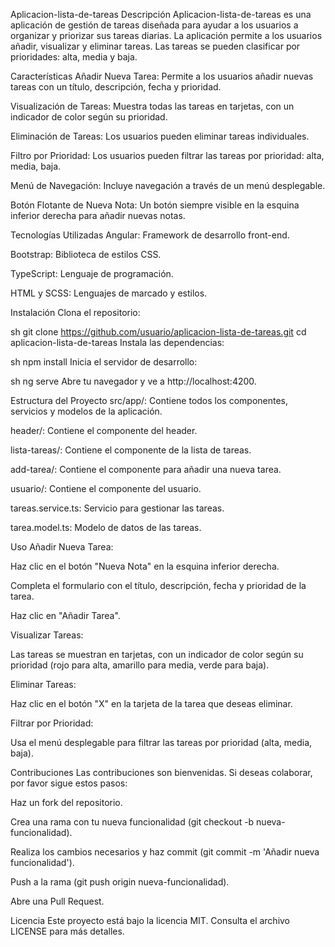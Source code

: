 Aplicacion-lista-de-tareas
Descripción
Aplicacion-lista-de-tareas es una aplicación de gestión de tareas diseñada para ayudar a los usuarios a organizar y priorizar sus tareas diarias. La aplicación permite a los usuarios añadir, visualizar y eliminar tareas. Las tareas se pueden clasificar por prioridades: alta, media y baja.

Características
Añadir Nueva Tarea: Permite a los usuarios añadir nuevas tareas con un título, descripción, fecha y prioridad.

Visualización de Tareas: Muestra todas las tareas en tarjetas, con un indicador de color según su prioridad.

Eliminación de Tareas: Los usuarios pueden eliminar tareas individuales.

Filtro por Prioridad: Los usuarios pueden filtrar las tareas por prioridad: alta, media, baja.

Menú de Navegación: Incluye navegación a través de un menú desplegable.

Botón Flotante de Nueva Nota: Un botón siempre visible en la esquina inferior derecha para añadir nuevas notas.

Tecnologías Utilizadas
Angular: Framework de desarrollo front-end.

Bootstrap: Biblioteca de estilos CSS.

TypeScript: Lenguaje de programación.

HTML y SCSS: Lenguajes de marcado y estilos.

Instalación
Clona el repositorio:

sh
git clone https://github.com/usuario/aplicacion-lista-de-tareas.git
cd aplicacion-lista-de-tareas
Instala las dependencias:

sh
npm install
Inicia el servidor de desarrollo:

sh
ng serve
Abre tu navegador y ve a http://localhost:4200.

Estructura del Proyecto
src/app/: Contiene todos los componentes, servicios y modelos de la aplicación.

header/: Contiene el componente del header.

lista-tareas/: Contiene el componente de la lista de tareas.

add-tarea/: Contiene el componente para añadir una nueva tarea.

usuario/: Contiene el componente del usuario.

tareas.service.ts: Servicio para gestionar las tareas.

tarea.model.ts: Modelo de datos de las tareas.

Uso
Añadir Nueva Tarea:

Haz clic en el botón "Nueva Nota" en la esquina inferior derecha.

Completa el formulario con el título, descripción, fecha y prioridad de la tarea.

Haz clic en "Añadir Tarea".

Visualizar Tareas:

Las tareas se muestran en tarjetas, con un indicador de color según su prioridad (rojo para alta, amarillo para media, verde para baja).

Eliminar Tareas:

Haz clic en el botón "X" en la tarjeta de la tarea que deseas eliminar.

Filtrar por Prioridad:

Usa el menú desplegable para filtrar las tareas por prioridad (alta, media, baja).

Contribuciones
Las contribuciones son bienvenidas. Si deseas colaborar, por favor sigue estos pasos:

Haz un fork del repositorio.

Crea una rama con tu nueva funcionalidad (git checkout -b nueva-funcionalidad).

Realiza los cambios necesarios y haz commit (git commit -m 'Añadir nueva funcionalidad').

Push a la rama (git push origin nueva-funcionalidad).

Abre una Pull Request.

Licencia
Este proyecto está bajo la licencia MIT. Consulta el archivo LICENSE para más detalles.
